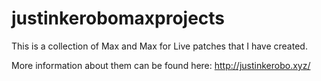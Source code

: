 # justinkerobomaxprojects
This is a collection of Max and Max for Live patches that I have created.

More information about them can be found here: http://justinkerobo.xyz/
